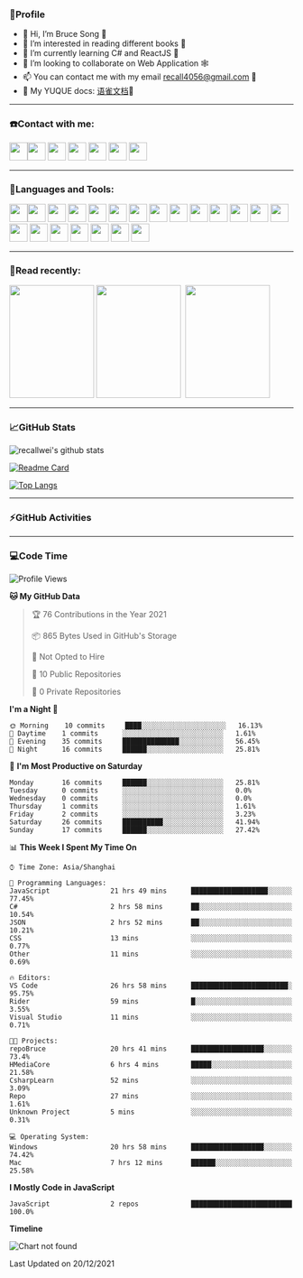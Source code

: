 ### 🦁️Profile

- 👋 Hi, I’m Bruce Song 🦁️ 
- 👀 I’m interested in reading different books 📖
- 🌱 I’m currently learning C# and ReactJS 🚀
- 💞️ I’m looking to collaborate on Web Application 🕸️ 
- 📫 You can contact me with my email recall4056@gmail.com 📮
- 📖 My YUQUE docs: [语雀文档](https://www.yuque.com/books/share/8603c585-6683-41b2-8645-a4edd05e7925?#%20%E3%80%8AC#/.NET%E5%BC%80%E5%8F%91%E3%80%8B "语雀文档")🌲

---

### ☎️Contact with me:

<img height="32" width="32" src="https://simpleicons.org/icons/wechat.svg"/><img height="32" width="32" src="https://simpleicons.org/icons/tencentqq.svg"/>
<img height="32" width="32" src="https://simpleicons.org/icons/twitter.svg"/>
<img height="32" width="32" src="https://simpleicons.org/icons/youtube.svg"/>
<img height="32" width="32" src="https://simpleicons.org/icons/google.svg"/>
<img height="32" width="32" src="https://simpleicons.org/icons/microsoftoutlook.svg"/>
<img height="32" width="32" src="https://simpleicons.org/icons/microsoftteams.svg"/>

---

### 🚀Languages and Tools:

<img height="32" width="32" src="https://simpleicons.org/icons/microsoft.svg"/><img height="32" width="32" src="https://simpleicons.org/icons/microsoftazure.svg"/>
<img height="32" width="32" src="https://simpleicons.org/icons/azuredevops.svg"/>
<img height="32" width="32" src="https://simpleicons.org/icons/visualstudio.svg"/>
<img height="32" width="32" src="https://simpleicons.org/icons/visualstudiocode.svg"/>
<img height="32" width="32" src="https://simpleicons.org/icons/dotnet.svg"/>
<img height="32" width="32" src="https://simpleicons.org/icons/csharp.svg"/>
<img height="32" width="32" src="https://simpleicons.org/icons/microsoftsqlserver.svg"/>
<img height="32" width="32" src="https://simpleicons.org/icons/javascript.svg"/>
<img height="32" width="32" src="https://simpleicons.org/icons/html5.svg"/>
<img height="32" width="32" src="https://simpleicons.org/icons/css3.svg"/>
<img height="32" width="32" src="https://simpleicons.org/icons/nodedotjs.svg"/>
<img height="32" width="32" src="https://simpleicons.org/icons/npm.svg"/>
<img height="32" width="32" src="https://simpleicons.org/icons/webpack.svg"/>
<img height="32" width="32" src="https://simpleicons.org/icons/swagger.svg"/>
<img height="32" width="32" src="https://simpleicons.org/icons/react.svg"/>
<img height="32" width="32" src="https://simpleicons.org/icons/bootstrap.svg"/>
<img height="32" width="32" src="https://simpleicons.org/icons/jest.svg">
<img height="32" width="32" src="https://simpleicons.org/icons/github.svg"/>
<img height="32" width="32" src="https://simpleicons.org/icons/git.svg"/>
<img height="32" width="32" src="https://simpleicons.org/icons/markdown.svg"/>

---

### 📖Read recently:

<img height="200" width="150" src="https://img9.doubanio.com/view/subject/s/public/s27283822.jpg"/>&nbsp;<img height="200" width="150" src="https://img9.doubanio.com/view/subject/l/public/s33524212.jpg"/>&nbsp;
<img height="200" width="150" src="https://img9.doubanio.com/view/subject/m/public/s33460221.jpg"/>

---

### 📈GitHub Stats

![recallwei's github stats](https://github-readme-stats.vercel.app/api?username=recallwei&show_icons=true&theme=dracula&count_private=true&include_all_commits)
<!---
repository 卡片
--->
[![Readme Card](https://github-readme-stats.vercel.app/api/pin/?username=recallwei&repo=recallwei&theme=dracula)](https://github.com/recallwei/daily)
<!---
repository 常用语言 layout=compact（紧凑布局）
--->
[![Top Langs](https://github-readme-stats.vercel.app/api/top-langs/?username=recallwei&layout=compact&theme=dracula)](https://github.com/recallwei/daily)

---
  
### ⚡️GitHub Activities

<!--START_SECTION:activity-->










<!--END_SECTION:activity-->

---

### 💻Code Time

<!--START_SECTION:waka-->
![Profile Views](http://img.shields.io/badge/Profile%20Views-4-blue)

**🐱 My GitHub Data** 

> 🏆 76 Contributions in the Year 2021
 > 
> 📦 865 Bytes Used in GitHub's Storage 
 > 
> 🚫 Not Opted to Hire
 > 
> 📜 10 Public Repositories 
 > 
> 🔑 0 Private Repositories  
 > 
**I'm a Night 🦉** 

```text
🌞 Morning    10 commits     ████░░░░░░░░░░░░░░░░░░░░░   16.13% 
🌆 Daytime    1 commits      ░░░░░░░░░░░░░░░░░░░░░░░░░   1.61% 
🌃 Evening    35 commits     ██████████████░░░░░░░░░░░   56.45% 
🌙 Night      16 commits     ██████░░░░░░░░░░░░░░░░░░░   25.81%

```
📅 **I'm Most Productive on Saturday** 

```text
Monday       16 commits     ██████░░░░░░░░░░░░░░░░░░░   25.81% 
Tuesday      0 commits      ░░░░░░░░░░░░░░░░░░░░░░░░░   0.0% 
Wednesday    0 commits      ░░░░░░░░░░░░░░░░░░░░░░░░░   0.0% 
Thursday     1 commits      ░░░░░░░░░░░░░░░░░░░░░░░░░   1.61% 
Friday       2 commits      ░░░░░░░░░░░░░░░░░░░░░░░░░   3.23% 
Saturday     26 commits     ██████████░░░░░░░░░░░░░░░   41.94% 
Sunday       17 commits     ██████░░░░░░░░░░░░░░░░░░░   27.42%

```


📊 **This Week I Spent My Time On** 

```text
⌚︎ Time Zone: Asia/Shanghai

💬 Programming Languages: 
JavaScript               21 hrs 49 mins      ███████████████████░░░░░░   77.45% 
C#                       2 hrs 58 mins       ██░░░░░░░░░░░░░░░░░░░░░░░   10.54% 
JSON                     2 hrs 52 mins       ██░░░░░░░░░░░░░░░░░░░░░░░   10.21% 
CSS                      13 mins             ░░░░░░░░░░░░░░░░░░░░░░░░░   0.77% 
Other                    11 mins             ░░░░░░░░░░░░░░░░░░░░░░░░░   0.69%

🔥 Editors: 
VS Code                  26 hrs 58 mins      ████████████████████████░   95.75% 
Rider                    59 mins             █░░░░░░░░░░░░░░░░░░░░░░░░   3.55% 
Visual Studio            11 mins             ░░░░░░░░░░░░░░░░░░░░░░░░░   0.71%

🐱‍💻 Projects: 
repoBruce                20 hrs 41 mins      ██████████████████░░░░░░░   73.4% 
HMediaCore               6 hrs 4 mins        █████░░░░░░░░░░░░░░░░░░░░   21.58% 
CsharpLearn              52 mins             ░░░░░░░░░░░░░░░░░░░░░░░░░   3.09% 
Repo                     27 mins             ░░░░░░░░░░░░░░░░░░░░░░░░░   1.61% 
Unknown Project          5 mins              ░░░░░░░░░░░░░░░░░░░░░░░░░   0.31%

💻 Operating System: 
Windows                  20 hrs 58 mins      ██████████████████░░░░░░░   74.42% 
Mac                      7 hrs 12 mins       ██████░░░░░░░░░░░░░░░░░░░   25.58%

```

**I Mostly Code in JavaScript** 

```text
JavaScript               2 repos             █████████████████████████   100.0%

```


**Timeline**

![Chart not found](https://raw.githubusercontent.com/recallwei/recallwei/main/charts/bar_graph.png) 


 Last Updated on 20/12/2021
<!--END_SECTION:waka-->
<!---
recallwei/recallwei is a ✨ special ✨ repository because its `README.md` (this file) appears on your GitHub profile.
You can click the Preview link to take a look at your changes.
--->
